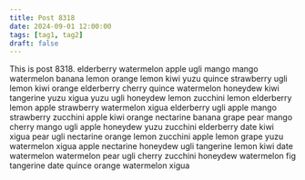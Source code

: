 ```yaml
---
title: Post 8318
date: 2024-09-01 12:00:00
tags: [tag1, tag2]
draft: false
---
```

This is post 8318.
elderberry
watermelon
apple
ugli
mango
mango
watermelon
banana
lemon
orange
lemon
kiwi
yuzu
quince
strawberry
ugli
lemon
kiwi
orange
elderberry
cherry
quince
watermelon
honeydew
kiwi
tangerine
yuzu
xigua
yuzu
ugli
honeydew
lemon
zucchini
lemon
elderberry
lemon
apple
strawberry
watermelon
xigua
elderberry
ugli
apple
mango
strawberry
zucchini
apple
kiwi
orange
nectarine
banana
grape
pear
mango
cherry
mango
ugli
apple
honeydew
yuzu
zucchini
elderberry
date
kiwi
xigua
pear
ugli
nectarine
orange
lemon
zucchini
apple
lemon
grape
yuzu
watermelon
xigua
apple
nectarine
honeydew
ugli
tangerine
lemon
kiwi
date
watermelon
watermelon
pear
ugli
cherry
zucchini
honeydew
watermelon
fig
tangerine
date
quince
orange
watermelon
xigua
